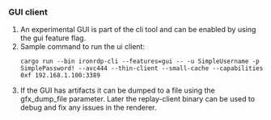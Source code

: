 ### GUI client
1. An experimental GUI is part of the cli tool and can be enabled by using the gui feature flag.
2. Sample command to run the ui client:
    ```
    cargo run --bin ironrdp-cli --features=gui -- -u SimpleUsername -p SimplePassword! --avc444 --thin-client --small-cache --capabilities 0xf 192.168.1.100:3389
    ```
3. If the GUI has artifacts it can be dumped to a file using the gfx_dump_file parameter. Later the replay-client binary can be used to debug and fix any issues 
 in the renderer.